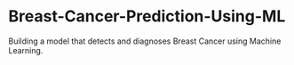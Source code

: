 # Breast-Cancer-Prediction-Using-ML
Building a model that detects and diagnoses Breast Cancer using Machine Learning. 
